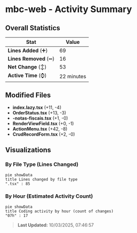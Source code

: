 # mbc-web - Activity Summary 

## Overall Statistics

| Stat                   | Value                                                             |
| ---------------------- | ----------------------------------------------------------------- |
| **Lines Added** (➕)   | 69                                          |
| **Lines Removed** (➖) | 16                                        |
| **Net Change** (↕)    | 53                |
| **Active Time** (⌚)   | 22 minutes |


## Modified Files
- **index.lazy.tsx** (+11, -4)
- **OrderStatus.tsx** (+13, -3)
- **-notas-fiscais.tsx** (+1, -0)
- **RenderViewField.tsx** (+0, -1)
- **ActionMenu.tsx** (+42, -8)
- **CrudRecordForm.tsx** (+2, -0)

## Visualizations

### By File Type (Lines Changed)

```mermaid
pie showData
title Lines changed by file type
".tsx" : 85
```

### By Hour (Estimated Activity Count)

```mermaid
pie showData
title Coding activity by hour (count of changes)
"07h" : 17
```


> **Last Updated:** 10/03/2025, 07:46:57